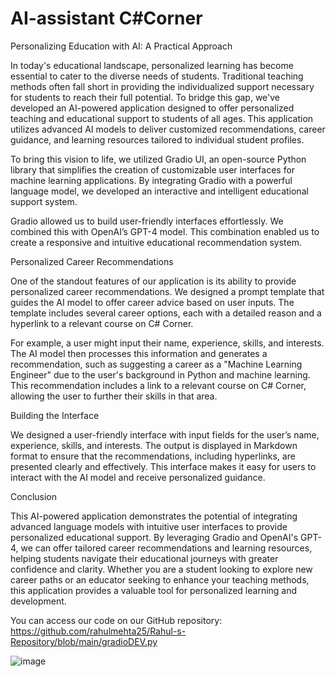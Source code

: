 # AI-assistant C#Corner
Personalizing Education with AI: A Practical Approach

In today's educational landscape, personalized learning has become essential to cater to the diverse needs of students. Traditional teaching methods often fall short in providing the individualized support necessary for students to reach their full potential. To bridge this gap, we've developed an AI-powered application designed to offer personalized teaching and educational support to students of all ages. This application utilizes advanced AI models to deliver customized recommendations, career guidance, and learning resources tailored to individual student profiles.

To bring this vision to life, we utilized Gradio UI, an open-source Python library that simplifies the creation of customizable user interfaces for machine learning applications. By integrating Gradio with a powerful language model, we developed an interactive and intelligent educational support system. 

Gradio allowed us to build user-friendly interfaces effortlessly. We combined this with OpenAI’s GPT-4 model. This combination enabled us to create a responsive and intuitive educational recommendation system.

Personalized Career Recommendations

One of the standout features of our application is its ability to provide personalized career recommendations. We designed a prompt template that guides the AI model to offer career advice based on user inputs. The template includes several career options, each with a detailed reason and a hyperlink to a relevant course on C# Corner.

For example, a user might input their name, experience, skills, and interests. The AI model then processes this information and generates a recommendation, such as suggesting a career as a "Machine Learning Engineer" due to the user's background in Python and machine learning. This recommendation includes a link to a relevant course on C# Corner, allowing the user to further their skills in that area.

Building the Interface

We designed a user-friendly interface with input fields for the user’s name, experience, skills, and interests. The output is displayed in Markdown format to ensure that the recommendations, including hyperlinks, are presented clearly and effectively. This interface makes it easy for users to interact with the AI model and receive personalized guidance.

Conclusion

This AI-powered application demonstrates the potential of integrating advanced language models with intuitive user interfaces to provide personalized educational support. By leveraging Gradio and OpenAI's GPT-4, we can offer tailored career recommendations and learning resources, helping students navigate their educational journeys with greater confidence and clarity. Whether you are a student looking to explore new career paths or an educator seeking to enhance your teaching methods, this application provides a valuable tool for personalized learning and development.

You can access our code on our GitHub repository: https://github.com/rahulmehta25/Rahul-s-Repository/blob/main/gradioDEV.py


![image](https://github.com/user-attachments/assets/c944aa7e-2ea1-4814-8d4a-67db0d53f23f)

